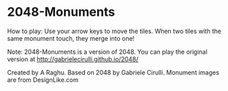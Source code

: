 2048-Monuments
=======
 How to play: Use your arrow keys to move the tiles. When two tiles with the same monument touch, they merge into one!

Note: 2048-Monuments is a version of 2048. You can play the original version at http://gabrielecirulli.github.io/2048/

Created by A Raghu. Based on 2048 by Gabriele Cirulli. Monument images are from DesignLike.com 
